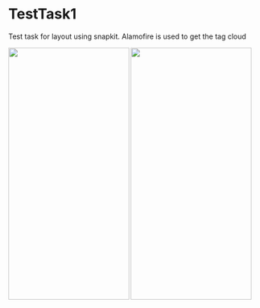# TestTask1
Test task for layout using snapkit. Alamofire is used to get the tag cloud

<a href="url"><img src="https://user-images.githubusercontent.com/80099010/160905306-bacbe796-a13d-479c-85dd-75d8d1e6ea0a.gif" align="left" height="500" width="240" ></a>

<a href="url"><img src="https://user-images.githubusercontent.com/80099010/160905298-97058131-0be9-4270-a24e-62e3604c83db.gif" align="left" height="500" width="240" ></a>
